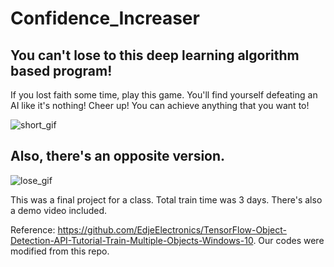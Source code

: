 # Confidence_Increaser
## You can't lose to this deep learning algorithm based program!
If you lost faith some time, play this game. You'll find yourself defeating an AI like it's nothing!
Cheer up! You can achieve anything that you want to!

![short_gif](https://user-images.githubusercontent.com/56227873/110602746-40c11900-81c1-11eb-9403-35100bce1053.gif)

## Also, there's an opposite version.

![lose_gif](https://user-images.githubusercontent.com/56227873/110605371-05741980-81c4-11eb-99b6-2d59ab59ef7c.gif)

This was a final project for a class. Total train time was 3 days.
There's also a demo video included.

Reference: https://github.com/EdjeElectronics/TensorFlow-Object-Detection-API-Tutorial-Train-Multiple-Objects-Windows-10.
Our codes were modified from this repo.

